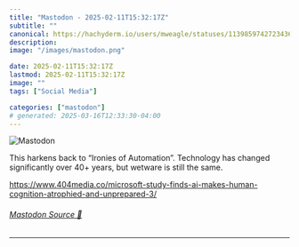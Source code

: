 ```yaml
---
title: "Mastodon - 2025-02-11T15:32:17Z"
subtitle: ""
canonical: https://hachyderm.io/users/mweagle/statuses/113985974272343613
description:
image: "/images/mastodon.png"

date: 2025-02-11T15:32:17Z
lastmod: 2025-02-11T15:32:17Z
image: ""
tags: ["Social Media"]

categories: ["mastodon"]
# generated: 2025-03-16T12:33:30-04:00
---
```

![Mastodon](/images/mastodon.png)

<p>This harkens back to “Ironies of Automation”. Technology has changed significantly over 40+ years, but wetware is still the same. </p><p><a href="https://www.404media.co/microsoft-study-finds-ai-makes-human-cognition-atrophied-and-unprepared-3/" target="_blank" rel="nofollow noopener noreferrer" translate="no"><span class="invisible">https://www.</span><span class="ellipsis">404media.co/microsoft-study-fi</span><span class="invisible">nds-ai-makes-human-cognition-atrophied-and-unprepared-3/</span></a></p>


###### [Mastodon Source 🐘](https://hachyderm.io/@mweagle/113985974272343613)

___
